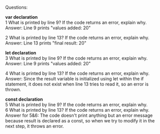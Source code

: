 Questions:

**var declaration**\
1 What is printed by line 9? If the code returns an error, explain why.
Answer: Line 9 prints "values added:  20"

2 What is printed by line 13? If the code returns an error, explain why.
Answer: Line 13 prints "final result:  20"

**let declaration**\
3 What is printed by line 9? If the code returns an error, explain why.
Answer: Line 9 prints "values added:  20"

4 What is printed by line 13? If the code returns an error, explain why. 
Answer: Since the result variable is initialized using let within the if statement, it does not exist when line 13 tries to read it, so an error is thrown.

**const declaration**\
5 What is printed by line 9? If the code returns an error, explain why.\
6 What is printed by line 13? If the code returns an error, explain why. \
Answer for 5&6: The code doesn't print anything but an error message because result is declared as a const, so when we try to modify it in the next step, it throws an error.